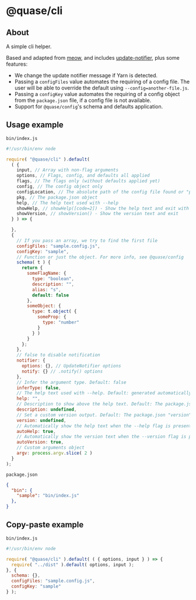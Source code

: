 # @quase/cli

## About

A simple cli helper.

Based and adapted from [meow](https://github.com/sindresorhus/meow), and includes [update-notifier](https://github.com/yeoman/update-notifier), plus some features:

- We change the update notifier message if Yarn is detected.
- Passing a `configFiles` value automates the requiring of a config file. The user will be able to override the default using `--config=another-file.js`.
- Passing a `configKey` value automates the requiring of a config object from the `package.json` file, if a config file is not available.
- Support for `@quase/config`'s schema and defaults application.

## Usage example

`bin/index.js`

```js
#!/usr/bin/env node

require( "@quase/cli" ).default(
  ( {
    input, // Array with non-flag arguments
    options, // Flags, config, and defaults all applied
    flags, // The flags only (without defaults applied yet)
    config, // The config object only
    configLocation, // The absolute path of the config file found or "pkg"
    pkg, // The package.json object
    help, // The help text used with --help
    showHelp, // showHelp([code=2]) - Show the help text and exit with code
    showVersion, // showVersion() - Show the version text and exit
  } ) => {

  },
  {
    // If you pass an array, we try to find the first file
    configFiles: "sample.config.js",
    configKey: "sample",
    // Function or just the object. For more info, see @quase/config
    schema( t ) {
      return {
        someFlagName: {
          type: "boolean",
          description: "",
          alias: "s",
          default: false
        },
        someObject: {
          type: t.object( {
            someProp: {
              type: "number"
            }
          } )
        }
      };
    },
    // false to disable notification
    notifier: {
      options: {}, // UpdateNotifier options
      notify: {} // .notify() options
    },
    // Infer the argument type. Default: false
    inferType: false,
    // The help text used with --help. Default: generated automatically from schema
    help: "",
    // Description to show above the help text. Default: The package.json "description" property
    description: undefined,
    // Set a custom version output. Default: The package.json "version" property
    version: undefined,
    // Automatically show the help text when the --help flag is present
    autoHelp: true,
    // Automatically show the version text when the --version flag is present
    autoVersion: true,
    // Custom arguments object
    argv: process.argv.slice( 2 )
  }
);
```

`package.json`

```json
{
  "bin": {
    "sample": "bin/index.js"
  },
}
```

## Copy-paste example

`bin/index.js`

```js
#!/usr/bin/env node

require( "@quase/cli" ).default( ( { options, input } ) => {
  require( "../dist" ).default( options, input );
}, {
  schema: {},
  configFiles: "sample.config.js",
  configKey: "sample"
} );
```
